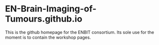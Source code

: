 # EN-Brain-Imaging-of-Tumours.github.io

This is the github homepage for the ENBIT consortium. Its sole use for the moment is to contain the workshop pages.
